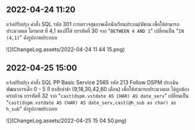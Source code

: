 ## 2022-04-24 11:20

แจ้งปรับปรุง คำสั่ง SQL 
รหัส 301 การตรวจสุขภาพเด็กนักเรียนประถม/มัธยม
เพื่อให้สามารถประมวลผล ไตรมาส ที่ 4,1 ของปีได้
บรรทัดที่ 30 จาก "`BETWEEN 4 AND 1`" เปลี่ยนเป็น "`IN (4,1)`"
ดังรูปภาพประกอบ

![](ChangeLog.assets/2022-04-24 11 44 15.png)

## 2022-04-25 15:00

แจ้งปรับปรุง คำสั่ง SQL PP Basic Service 2565
รหัส 213 Follow DSPM ประเมินพัฒนาการเด็ก 0 - 5 ปี สงสัยล่าช้า  (9,18,30,42,60 เดือน)
เพื่อให้สามารถประมวลผล ได้ถูกต้อง ครบถ้วน
บรรทัดที่ 32 จาก "`cast(dspm.vstdate AS CHAR) AS date_serv`" เปลี่ยนเป็น "`cast(dspm.vstdate AS CHAR) AS date_serv,cast(@h_sub as char) as h_sub`"
ดังรูปภาพประกอบ

![](ChangeLog.assets/2022-04-25 15 04 50.png)